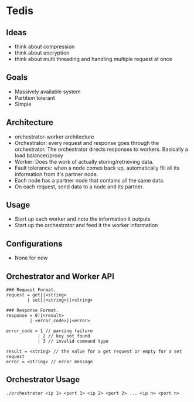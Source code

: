 # Tedis

## Ideas

-   think about compression
-   think about encryption
-   think about multi threading and handling multiple request at once

## Goals

-   Massively available system
-   Partition tolerant
-   Simple

## Architecture

-   orchestrator-worker architecture
-   Orchestrator: every request and response goes through the orchestrator. The orchestrator directs responses to workers. Basically a load balancer/proxy
-   Worker: Does the work of actually storing/retrieving data.
-   Fault tolerance: when a node comes back up, automatically fill all its information from it's partner node.
-   Each node has a partner node that contains all the same data.
-   On each request, send data to a node and its partner.

## Usage

-   Start up each worker and note the information it outputs
-   Start up the orchestrator and feed it the worker information

## Configurations

-   None for now

## Orchestrator and Worker API

```
### Request Format.
request = get||<string>
        | set||<string>||<string>

### Response Format.
response = 0||<result>
         | <error_code>||<error>

error_code = 1 // parsing failure
            | 2 // key not found
            | 3 // invalid command type

result = <string> // the value for a get request or empty for a set request
error = <string> // error message
```

## Orchestrator Usage

```
./orchestrator <ip 1> <port 1> <ip 2> <port 2> ... <ip n> <port n>
```
